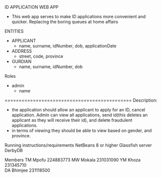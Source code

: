 ID APPLICATION WEB APP
- This web app serves to make ID applications more convenient and quicker. Replacing the boring queues at home affairs

ENTITIES
- APPLICANT
	- name, surname, idNumber, dob, applicationDate
- ADDRESS
	- street, code, province
- GURDIAN
	- name, surname, idNumber, dob

Roles
- admin
	- name

=============================================
Description:
- the application should allow an applicant to apply for an ID, cancel application. Admin can view all applications, send id(this deletes an applicant as they will receive their id), and delete fraudulent applications. 
- in terms of viewing they should be able to view based on gender, and province.

Running instructions/requirements
NetBeans 8 or higher
Glassfish server
DerbyDB

Members
TM Mpofu 224883773
MW Mokala 231031090 
YM Khoza 231345710  
DA Bhimjee 231118500 
